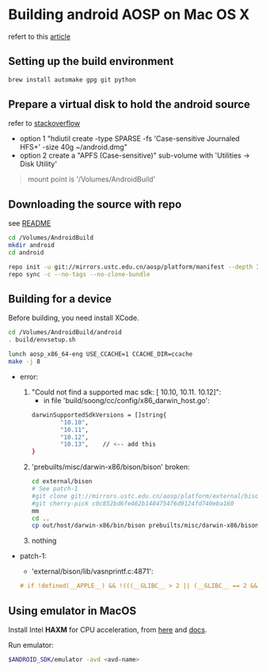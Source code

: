 # Building android AOSP on Mac OS X

<!-- markdownlint-disable MD004 MD007 MD010 MD012 -->

refert to this [article](http://tryge.com/2013/06/15/build-android-from-source-macosx/)

## Setting up the build environment

```Bash
brew install automake gpg git python
```

## Prepare a virtual disk to hold the android source

refer to [stackoverflow](https://stackoverflow.com/questions/8341375/move-android-source-into-case-sensitive-image)

- option 1  "hdiutil create -type SPARSE -fs 'Case-sensitive Journaled HFS+' -size 40g ~/android.dmg"
- option 2  create a "APFS (Case-sensitive)" sub-volume with 'Utilities → Disk Utility'

> mount point is '/Volumes/AndroidBuild'

## Downloading the source with repo

see [README](README.md)

```Bash
cd /Volumes/AndroidBuild
mkdir android
cd android

repo init -u git://mirrors.ustc.edu.cn/aosp/platform/manifest --depth 1 -b $ANDROID_VERSION
repo sync -c --no-tags --no-clone-bundle
```

## Building for a device

Before building, you need install XCode.

```Bash
cd /Volumes/AndroidBuild/android
. build/envsetup.sh

lunch aosp_x86_64-eng USE_CCACHE=1 CCACHE_DIR=ccache
make -j 8
```

* error:
    1. "Could not find a supported mac sdk: [ 10.10, 10.11. 10.12]":
        - in file 'build/soong/cc/config/x86_darwin_host.go':
        ```Bash
        darwinSupportedSdkVersions = []string{
                "10.10",
                "10.11",
                "10.12",
                "10.13",    // <-- add this
        }
        ```
    2. 'prebuilts/misc/darwin-x86/bison/bison' broken:
        ```Bash
        cd external/bison
        # See patch-1
        #git clone git://mirrors.ustc.edu.cn/aosp/platform/external/bison -b android-8.1.0_r1
        #git cherry-pick c0c852bd6fe462b148475476d9124fd740eba160
        mm
        cd ..
        cp out/host/darwin-x86/bin/bison prebuilts/misc/darwin-x86/bison/
        ```
    3. nothing

* patch-1:
    - 'external/bison/lib/vasnprintf.c:4871':
    ```C++
    # if !defined(__APPLE__) && !(((__GLIBC__ > 2 || (__GLIBC__ == 2 && __GLIBC_MINOR__ >= 3)) && !defined __UCLIBC__) || ((defined _WIN32 || defined __WIN32__) && ! defined __CYGWIN__))
    ```
  
## Using emulator in MacOS

Install Intel **HAXM** for CPU acceleration, from [here](https://github.com/intel/haxm/releases) and [docs](https://software.intel.com/en-us/articles/intel-hardware-accelerated-execution-manager-intel-haxm).


Run emulator:

```Bash
$ANDROID_SDK/emulator -avd <avd-name>
```
